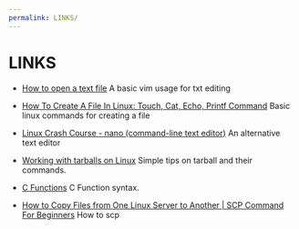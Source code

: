 ```yaml
---
permalink: LINKS/
---
```

# LINKS


- [How to open a text file](https://askubuntu.com/questions/261900/how-do-i-open-a-text-file-in-my-terminal)
A basic vim usage for txt editing

- [How To Create A File In Linux: Touch, Cat, Echo, Printf Command](https://unstop.com/blog/how-to-create-a-file-in-linux)
Basic linux commands for creating a file

- [Linux Crash Course - nano (command-line text editor)](https://www.youtube.com/watch?v=DLeATFgGM-A&ab_channel=LearnLinuxTV)
An alternative text editor

- [Working with tarballs on Linux](https://www.networkworld.com/article/966808/working-with-tarballs-on-linux.html)
Simple tips on tarball and their commands.

- [C Functions](https://www.geeksforgeeks.org/c-functions/)
C Function syntax.

- [How to Copy Files from One Linux Server to Another | SCP Command For Beginners](https://www.youtube.com/watch?v=7K3tAhArPUY)
How to scp
